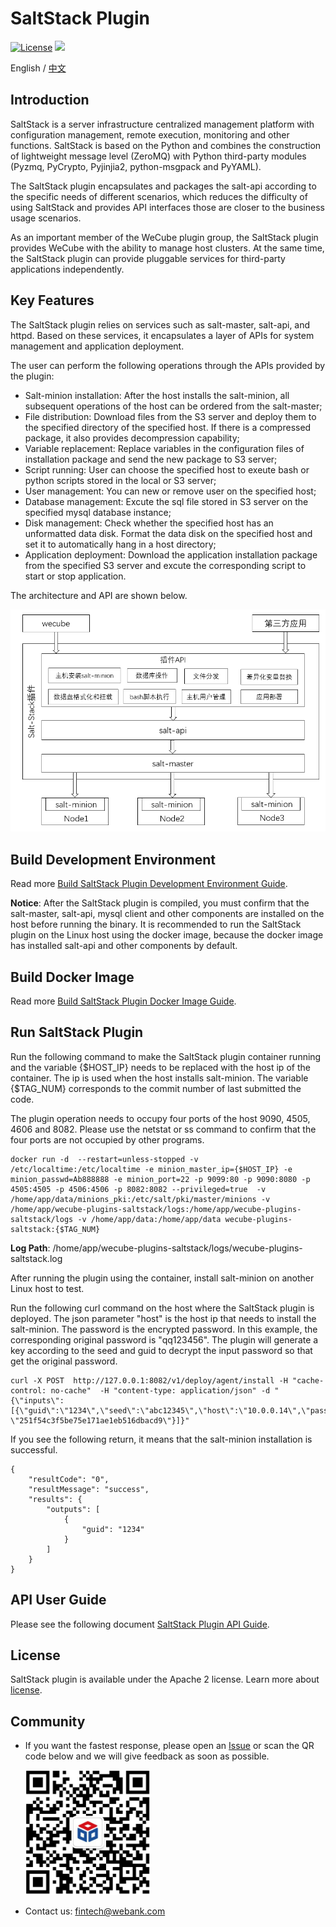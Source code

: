 # SaltStack Plugin

[![License](https://img.shields.io/badge/License-Apache%202.0-blue.svg)](https://opensource.org/licenses/Apache-2.0)
![](https://img.shields.io/badge/language-golang-orang.svg)

English / [中文](README.md)

## Introduction
SaltStack is a server infrastructure centralized management platform with configuration management, remote execution, monitoring and other functions. SaltStack is based on the Python and combines the construction of lightweight message level (ZeroMQ) with Python third-party modules (Pyzmq, PyCrypto, Pyjinjia2, python-msgpack and PyYAML).

The SaltStack plugin encapsulates and packages the salt-api according to the specific needs of different scenarios, which reduces the difficulty of using SaltStack and provides API interfaces those are closer to the business usage scenarios.

As an important member of the WeCube plugin group, the SaltStack plugin provides WeCube with the ability to manage host clusters. At the same time, the SaltStack plugin can provide pluggable services for third-party applications independently.

## Key Features

The SaltStack plugin relies on services such as salt-master, salt-api, and httpd. Based on these services, it encapsulates a layer of APIs for system management and application deployment.

The user can perform the following operations through the APIs provided by the plugin:

- Salt-minion installation: After the host installs the salt-minion, all subsequent operations of the host can be ordered from the salt-master;
- File distribution: Download files from the S3 server and deploy them to the specified directory of the specified host. If there is a compressed package, it also provides decompression capability;
- Variable replacement: Replace variables in the configuration files of installation package and send the new package to S3 server;
- Script running: User can choose the specified host to exeute bash or python scripts stored in the local or S3 server;
- User management: You can new or remove user on the specified host;
- Database management: Excute the sql file stored in S3 server on the specified mysql database instance;
- Disk management: Check whether the specified host has an unformatted data disk. Format the data disk on the specified host and set it to automatically hang in a host directory;
- Application deployment: Download the application installation package from the specified S3 server and excute the corresponding script to start or stop application.

The architecture and API are shown below.

<img src="./docs/images/architectrue.png" />

## Build Development Environment

Read more [Build SaltStack Plugin Development Environment Guide](docs/compile/wecube-plugins-saltstack_build_dev_env_en.md).

**Notice**: After the SaltStack plugin is compiled, you must confirm that the salt-master, salt-api, mysql client and other components are installed on the host before running the binary. It is recommended to run the SaltStack plugin on the Linux host using the docker image, because the docker image has installed salt-api and other components by default.

## Build Docker Image

Read more [Build SaltStack Plugin Docker Image Guide](docs/compile/wecube-plugins-saltstack_compile_guide_en.md).

## Run SaltStack Plugin

Run the following command to make the SaltStack plugin container running and the variable {$HOST_IP} needs to be replaced with the host ip of the container. The ip is used when the host installs salt-minion. The variable {$TAG_NUM} corresponds to the commit number of last submitted the code.

The plugin operation needs to occupy four ports of the host 9090, 4505, 4606 and 8082. Please use the netstat or ss command to confirm that the four ports are not occupied by other programs.

```
docker run -d  --restart=unless-stopped -v /etc/localtime:/etc/localtime -e minion_master_ip={$HOST_IP} -e minion_passwd=Ab888888 -e minion_port=22 -p 9099:80 -p 9090:8080 -p 4505:4505 -p 4506:4506 -p 8082:8082 --privileged=true  -v /home/app/data/minions_pki:/etc/salt/pki/master/minions -v /home/app/wecube-plugins-saltstack/logs:/home/app/wecube-plugins-saltstack/logs -v /home/app/data:/home/app/data wecube-plugins-saltstack:{$TAG_NUM}
```

**Log Path**: /home/app/wecube-plugins-saltstack/logs/wecube-plugins-saltstack.log

After running the plugin using the container, install salt-minion on another Linux host to test.

Run the following curl command on the host where the SaltStack plugin is deployed. The json parameter "host" is the host ip that needs to install the salt-minion. The password is the encrypted password. In this example, the corresponding original password is "qq123456". The plugin will generate a key according to the seed and guid to decrypt the input password so that get the original password.

```
curl -X POST  http://127.0.0.1:8082/v1/deploy/agent/install -H "cache-control: no-cache"  -H "content-type: application/json" -d "{\"inputs\":[{\"guid\":\"1234\",\"seed\":\"abc12345\",\"host\":\"10.0.0.14\",\"password\": \"251f54c3f5be75e171ae1eb516dbacd9\"}]}"
```

If you see the following return, it means that the salt-minion installation is successful.

```
{
    "resultCode": "0",
    "resultMessage": "success",
    "results": {
        "outputs": [
            {
                "guid": "1234"
            }
        ]
    }
}
```

## API User Guide

Please see the following document [SaltStack Plugin API Guide](docs/api/wecube_plugins_saltstack_api_guide_en.md).

## License

SaltStack plugin is available under the Apache 2 license. Learn more about [license](LICENSE).

## Community

- If you want the fastest response, please open an [Issue](https://github.com/WeBankPartners/wecube-plugins-saltstack/issues/new/choose) or scan the QR code below and we will give feedback as soon as possible.

    <div align="left">
	<img src="docs/images/wecube_qr_code.png"  height="200" width="200">
	</div>

- Contact us: fintech@webank.com